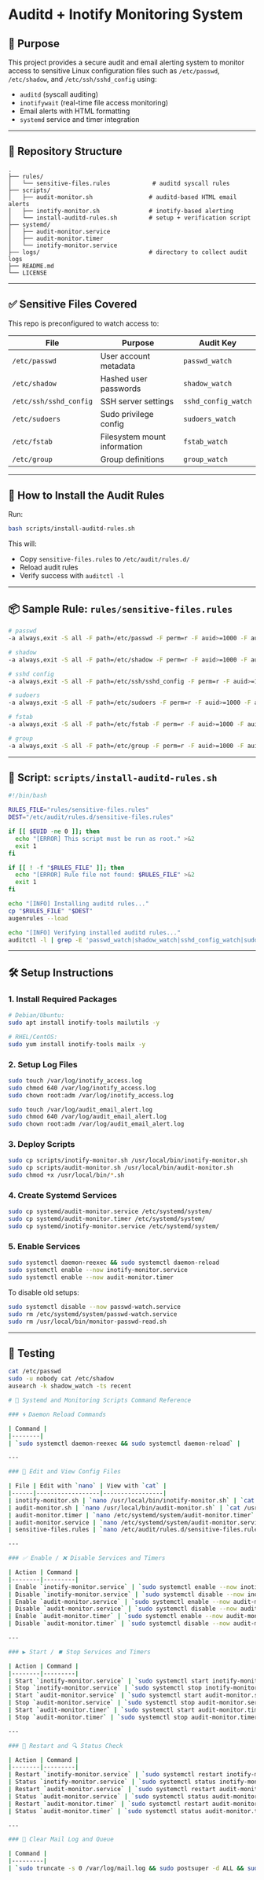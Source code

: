 # Auditd + Inotify Monitoring System

## 🎯 Purpose

This project provides a secure audit and email alerting system to monitor access to sensitive Linux configuration files such as `/etc/passwd`, `/etc/shadow`, and `/etc/ssh/sshd_config` using:

* `auditd` (syscall auditing)
* `inotifywait` (real-time file access monitoring)
* Email alerts with HTML formatting
* `systemd` service and timer integration

---

## 📁 Repository Structure

```
.
├── rules/
│   └── sensitive-files.rules            # auditd syscall rules
├── scripts/
│   ├── audit-monitor.sh                # auditd-based HTML email alerts
│   ├── inotify-monitor.sh              # inotify-based alerting
│   └── install-auditd-rules.sh         # setup + verification script
├── systemd/
│   ├── audit-monitor.service
│   ├── audit-monitor.timer
│   └── inotify-monitor.service
├── logs/                               # directory to collect audit logs
├── README.md
└── LICENSE
```

---

## ✅ Sensitive Files Covered

This repo is preconfigured to watch access to:

| File                   | Purpose                      | Audit Key           |
| ---------------------- | ---------------------------- | ------------------- |
| `/etc/passwd`          | User account metadata        | `passwd_watch`      |
| `/etc/shadow`          | Hashed user passwords        | `shadow_watch`      |
| `/etc/ssh/sshd_config` | SSH server settings          | `sshd_config_watch` |
| `/etc/sudoers`         | Sudo privilege config        | `sudoers_watch`     |
| `/etc/fstab`           | Filesystem mount information | `fstab_watch`       |
| `/etc/group`           | Group definitions            | `group_watch`       |

---

## 🧪 How to Install the Audit Rules

Run:

```bash
bash scripts/install-auditd-rules.sh
```

This will:

* Copy `sensitive-files.rules` to `/etc/audit/rules.d/`
* Reload audit rules
* Verify success with `auditctl -l`

---

## 📦 Sample Rule: `rules/sensitive-files.rules`

```bash
# passwd
-a always,exit -S all -F path=/etc/passwd -F perm=r -F auid>=1000 -F auid!=4294967295 -k passwd_watch

# shadow
-a always,exit -S all -F path=/etc/shadow -F perm=r -F auid>=1000 -F auid!=4294967295 -k shadow_watch

# sshd config
-a always,exit -S all -F path=/etc/ssh/sshd_config -F perm=r -F auid>=1000 -F auid!=4294967295 -k sshd_config_watch

# sudoers
-a always,exit -S all -F path=/etc/sudoers -F perm=r -F auid>=1000 -F auid!=4294967295 -k sudoers_watch

# fstab
-a always,exit -S all -F path=/etc/fstab -F perm=r -F auid>=1000 -F auid!=4294967295 -k fstab_watch

# group
-a always,exit -S all -F path=/etc/group -F perm=r -F auid>=1000 -F auid!=4294967295 -k group_watch
```

---

## 📜 Script: `scripts/install-auditd-rules.sh`

```bash
#!/bin/bash

RULES_FILE="rules/sensitive-files.rules"
DEST="/etc/audit/rules.d/sensitive-files.rules"

if [[ $EUID -ne 0 ]]; then
  echo "[ERROR] This script must be run as root." >&2
  exit 1
fi

if [[ ! -f "$RULES_FILE" ]]; then
  echo "[ERROR] Rule file not found: $RULES_FILE" >&2
  exit 1
fi

echo "[INFO] Installing auditd rules..."
cp "$RULES_FILE" "$DEST"
augenrules --load

echo "[INFO] Verifying installed auditd rules..."
auditctl -l | grep -E 'passwd_watch|shadow_watch|sshd_config_watch|sudoers_watch|fstab_watch|group_watch'
```

---

## 🛠️ Setup Instructions

### 1. Install Required Packages

```bash
# Debian/Ubuntu:
sudo apt install inotify-tools mailutils -y

# RHEL/CentOS:
sudo yum install inotify-tools mailx -y
```

### 2. Setup Log Files

```bash
sudo touch /var/log/inotify_access.log
sudo chmod 640 /var/log/inotify_access.log
sudo chown root:adm /var/log/inotify_access.log

sudo touch /var/log/audit_email_alert.log
sudo chmod 640 /var/log/audit_email_alert.log
sudo chown root:adm /var/log/audit_email_alert.log
```

### 3. Deploy Scripts

```bash
sudo cp scripts/inotify-monitor.sh /usr/local/bin/inotify-monitor.sh
sudo cp scripts/audit-monitor.sh /usr/local/bin/audit-monitor.sh
sudo chmod +x /usr/local/bin/*.sh
```

### 4. Create Systemd Services

```bash
sudo cp systemd/audit-monitor.service /etc/systemd/system/
sudo cp systemd/audit-monitor.timer /etc/systemd/system/
sudo cp systemd/inotify-monitor.service /etc/systemd/system/
```

### 5. Enable Services

```bash
sudo systemctl daemon-reexec && sudo systemctl daemon-reload
sudo systemctl enable --now inotify-monitor.service
sudo systemctl enable --now audit-monitor.timer
```

To disable old setups:

```bash
sudo systemctl disable --now passwd-watch.service
sudo rm /etc/systemd/system/passwd-watch.service
sudo rm /usr/local/bin/monitor-passwd-read.sh
```

---

## 🧪 Testing

```bash
cat /etc/passwd
sudo -u nobody cat /etc/shadow
ausearch -k shadow_watch -ts recent

# 🔧 Systemd and Monitoring Scripts Command Reference

### 🌀 Daemon Reload Commands

| Command |
|--------|
| `sudo systemctl daemon-reexec && sudo systemctl daemon-reload` |

---

### 📝 Edit and View Config Files

| File | Edit with `nano` | View with `cat` |
|------|------------------|-----------------|
| inotify-monitor.sh | `nano /usr/local/bin/inotify-monitor.sh` | `cat /usr/local/bin/inotify-monitor.sh` |
| audit-monitor.sh | `nano /usr/local/bin/audit-monitor.sh` | `cat /usr/local/bin/audit-monitor.sh` |
| audit-monitor.timer | `nano /etc/systemd/system/audit-monitor.timer` | `cat /etc/systemd/system/audit-monitor.timer` |
| audit-monitor.service | `nano /etc/systemd/system/audit-monitor.service` | `cat /etc/systemd/system/audit-monitor.service` |
| sensitive-files.rules | `nano /etc/audit/rules.d/sensitive-files.rules` | `cat /etc/audit/rules.d/sensitive-files.rules` |

---

### ✅ Enable / ❌ Disable Services and Timers

| Action | Command |
|--------|---------|
| Enable `inotify-monitor.service` | `sudo systemctl enable --now inotify-monitor.service` |
| Disable `inotify-monitor.service` | `sudo systemctl disable --now inotify-monitor.service` |
| Enable `audit-monitor.service` | `sudo systemctl enable --now audit-monitor.service` |
| Disable `audit-monitor.service` | `sudo systemctl disable --now audit-monitor.service` |
| Enable `audit-monitor.timer` | `sudo systemctl enable --now audit-monitor.timer` |
| Disable `audit-monitor.timer` | `sudo systemctl disable --now audit-monitor.timer` |

---

### ▶️ Start / ⏹️ Stop Services and Timers

| Action | Command |
|--------|---------|
| Start `inotify-monitor.service` | `sudo systemctl start inotify-monitor.service` |
| Stop `inotify-monitor.service` | `sudo systemctl stop inotify-monitor.service` |
| Start `audit-monitor.service` | `sudo systemctl start audit-monitor.service` |
| Stop `audit-monitor.service` | `sudo systemctl stop audit-monitor.service` |
| Start `audit-monitor.timer` | `sudo systemctl start audit-monitor.timer` |
| Stop `audit-monitor.timer` | `sudo systemctl stop audit-monitor.timer` |

---

### 🔁 Restart and 🔍 Status Check

| Action | Command |
|--------|---------|
| Restart `inotify-monitor.service` | `sudo systemctl restart inotify-monitor.service` |
| Status `inotify-monitor.service` | `sudo systemctl status inotify-monitor.service` |
| Restart `audit-monitor.service` | `sudo systemctl restart audit-monitor.service` |
| Status `audit-monitor.service` | `sudo systemctl status audit-monitor.service` |
| Restart `audit-monitor.timer` | `sudo systemctl restart audit-monitor.timer` |
| Status `audit-monitor.timer` | `sudo systemctl status audit-monitor.timer` |

---

### 🧹 Clear Mail Log and Queue

| Command |
|---------|
| `sudo truncate -s 0 /var/log/mail.log && sudo postsuper -d ALL && sudo tail -f /var/log/mail.log` |

